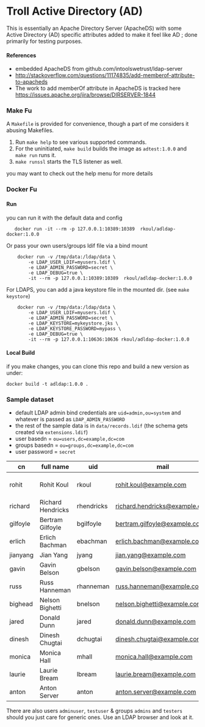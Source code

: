 # Troll Active Directory (AD)

This is essentially an Apache Directory Server (ApacheDS) with some Active Directory (AD) specific attributes added to make it feel like AD ; done primarily for testing purposes.  

#### References
* embedded ApacheDS from github.com/intoolswetrust/ldap-server 
* http://stackoverflow.com/questions/11174835/add-memberof-attribute-to-apacheds
* The work to add memberOf attribute in ApacheDS is tracked here https://issues.apache.org/jira/browse/DIRSERVER-1844
 


### Make Fu
A `Makefile` is provided for convenience, though a part of me considers it abusing Makefiles.

1. Run `make help` to see various supported commands.
2. For the uninitiated, `make build` builds the image as `adtest:1.0.0` and `make run` runs it.
3. `make runssl` starts the TLS listener as well. 

you may want to check out the help menu for more details

### Docker Fu

#### Run

you can run it with the default data and config

```
   docker run -it --rm -p 127.0.0.1:10389:10389  rkoul/adldap-docker:1.0.0
```
Or pass your own users/groups ldif file via a bind mount 

```
	docker run -v /tmp/data:/ldap/data \
	    -e LDAP_USER_LDIF=myusers.ldif \
		-e LDAP_ADMIN_PASSWORD=secret \
		-e LDAP_DEBUG=true \
		-it --rm -p 127.0.0.1:10389:10389  rkoul/adldap-docker:1.0.0

```
For LDAPS, you can add a java keystore file in the mounted dir. (see `make keystore`)

```
	docker run -v /tmp/data:/ldap/data \
	    -e LDAP_USER_LDIF=myusers.ldif \
		-e LDAP_ADMIN_PASSWORD=secret \
		-e LDAP_KEYSTORE=mykeystore.jks \
		-e LDAP_KEYSTORE_PASSWORD=mypass \
		-e LDAP_DEBUG=true \
		-it --rm -p 127.0.0.1:10636:10636 rkoul/adldap-docker:1.0.0
```

#### Local Build
if you make changes, you can clone this repo and build a new version as under:

```
docker build -t adldap:1.0.0 .

```

### Sample dataset

* default LDAP admin bind credentials are `uid=admin,ou=system` and whatever is passed as `LDAP_ADMIN_PASSWORD`
* the rest of the sample data is in `data/records.ldif`  (the schema gets created via `extensions.ldif`)
* user basedn = `ou=users,dc=example,dc=com`
* groups basedn = `ou=groups,dc=example,dc=com`
* user password = `secret`

| cn | full name | uid | mail | groups |
|---|---|---|---|----|
|rohit| Rohit Koul |rkoul| rohit.koul@example.com | piedpiper, trinity, threecommaclub |
|richard| Richard Hendricks| rhendricks| richard.hendricks@example.com|piedpiper, trinity|
|gilfoyle| Bertram Gilfoyle| bgilfoyle | bertram.gilfoyle@example.com|piedpiper|
|erlich| Erlich Bachman |ebachman| erlich.bachman@example.com| piedpiper, aviato|
|jianyang| Jian Yang | jyang | jian.yang@example.com| piedpiper|
|gavin| Gavin Belson |gbelson| gavin.belson@example.com |hooli|
|russ| Russ Hanneman |rhanneman| russ.hanneman@example.com|threecommaclub|
|bighead| Nelson Bighetti| bnelson|nelson.bighetti@example.com|hooli|
|jared| Donald Dunn |jared |donald.dunn@example.com|piedpiper, hooli|
|dinesh| Dinesh Chugtai| dchugtai| dinesh.chugtai@example.com|piedpiper|
|monica| Monica Hall |mhall | monica.hall@example.com|raviga|
|laurie| Laurie Bream |lbream| laurie.bream@example.com| raviga |
|anton| Anton Server| anton| anton.server@example.com| - |

There are also users `adminuser`, `testuser` & groups `admins` and `testers` should you just care for generic ones. Use an LDAP browser and look at it.